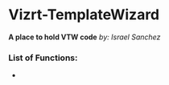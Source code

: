 # Vizrt-TemplateWizard
__A place to hold VTW code__ *by: Israel Sanchez*

### List of Functions:
* 
